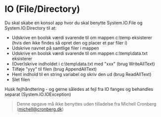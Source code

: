 ﻿# IO (File/Directory)

Du skal skabe en konsol app hvor du skal benytte System.IO.File og System.IO.Directory til at:

- Udskrive en boolsk værdi svarende til om mappen c:\temp eksisterer (hvis den ikke findes så opret den og placer et par filer i)
- Udskrive navnet på samtlige filer i mappen
- Udskrive en boolsk værdi svarende til om mappen c:\temp\data.txt eksisterer 
- (Over)skrive indholdet i c:\temp\data.txt med "xxx" (brug WriteAllText)
- Tilføje "yyy" til filen (brug AppendAllText)
- Hent indhold til en string variabel og skriv den ud (brug ReadAllText)
- Slet filen

Husk fejlhåndtering - og gerne således at fejl fra IO fanges og behandles separat (System.IO.IOException)

<!-- footerstart -->
> Denne opgave må ikke benyttes uden tilladelse fra Michell Cronberg (michell@cronberg.dk)
<!-- footerslut -->